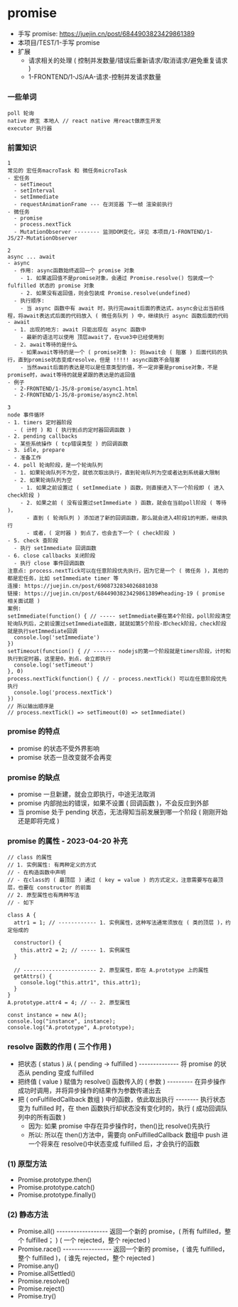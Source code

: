 # promise

- 手写 promise: https://juejin.cn/post/6844903823429861389
- 本项目/TEST/1-手写 promise
- 扩展
  - 请求相关的处理 ( 控制并发数量/错误后重新请求/取消请求/避免重复请求 )
  - 1-FRONTEND/1-JS/AA-请求-控制并发请求数量

### 一些单词

```
poll 轮询
native 原生 本地人 // react native 用react做原生开发
executor 执行器
```

### 前置知识

```
1
常见的 宏任务macroTask 和 微任务microTask
- 宏任务
  - setTimeout
  - setInterval
  - setImmediate
  - requestAnimationFrame --- 在浏览器 下一帧 渲染前执行
- 微任务
  - promise
  - process.nextTick
  - MutationObserver -------- 监测DOM变化，详见 本项目/1-FRONTEND/1-JS/27-MutationObserver

2
async ... await
- async
  - 作用: async函数始终返回一个 promise 对象
    - 1. 如果返回值不是promise对象，会通过 Promise.resolve() 包装成一个 fulfilled 状态的 promise 对象
    - 2. 如果没有返回值，则会包装成 Promise.resolve(undefined)
  - 执行顺序:
    - 当 async 函数中有 await 时，执行完await后面的表达式，async会让出当前线程，将await表达式后面的代码放入 ( 微任务队列 ) 中，继续执行 async 函数后面的代码
- await
  - 1. 出现的地方: await 只能出现在 async 函数中
    - 最新的语法可以使用 顶层await了，在vue3中已经使用到
  - 2. await等待的是什么
    - 如果await等待的是一个 ( promise对象 ): 则await会 ( 阻塞 ) 后面代码的执行，直到promise状态变成resolve，但是 !!!!! async函数不会阻塞
    - 当然await后面的表达是可以是任意类型的值，不一定非要是promise对象，不是promise时，await等待的就是紧跟的表达是的返回值
- 例子
  - 2-FRONTEND/1-JS/8-promise/async1.html
  - 2-FRONTEND/1-JS/8-promise/async2.html

3
node 事件循环
- 1. timers 定时器阶段
  - ( 计时 ) 和 ( 执行到点的定时器回调函数 )
- 2. pending callbacks
  - 某些系统操作 ( tcp错误类型 ) 的回调函数
- 3. idle, prepare
  - 准备工作
- 4. poll 轮询阶段，是一个轮询队列
  - 1. 如果轮询队列不为空，就依次取出执行，直到轮询队列为空或者达到系统最大限制
  - 2. 如果轮询队列为空
    - 1. 如果之前设置过 ( setImmediate ) 函数，则直接进入下一个阶段即 ( 进入check阶段 )
    - 2. 如果之前 ( 没有设置过setImmediate ) 函数，就会在当前poll阶段 ( 等待 )，
      - 直到 ( 轮询队列 ) 添加进了新的回调函数，那么就会进入4阶段1的判断，继续执行
      - 或者，( 定时器 ) 到点了，也会去下一个 ( check阶段 )
- 5. check 查阶段
  - 执行 setImmediate 回调函数
- 6. close callbacks 关闭阶段
  - 执行 close 事件回调函数
注意点: process.nextTick可以在任意阶段优先执行，因为它是一个 ( 微任务 )，其他的都是宏任务，比如 setImmediate timer 等
连接: https://juejin.cn/post/6908732834026881038
链接: https://juejin.cn/post/6844903823429861389#heading-19 ( promise 相关面试题 )
案例:
setImmediate(function() { // ----- setImmediate要在第4个阶段，poll阶段清空轮询队列后，之前设置过setImmediate函数，就就如第5个阶段-即check阶段，check阶段就是执行setImmediate回调
  console.log('setImmediate')
})
setTimeout(function() { // ------- nodejs的第一个阶段就是timers阶段，计时和执行到定时器，这里是0，到点，会立即执行
  console.log('setTimeout')
}, 0)
process.nextTick(function() { // - process.nextTick() 可以在任意阶段优先执行
  console.log('process.nextTick')
})
// 所以输出顺序是
// process.nextTick() => setTimeout(0) => setImmediate()
```

### promise 的特点

- promise 的状态不受外界影响
- promise 状态一旦改变就不会再变

### promise 的缺点

- promise 一旦新建，就会立即执行，中途无法取消
- promise 内部抛出的错误，如果不设置 ( 回调函数 )，不会反应到外部
- 当 promise 处于 pending 状态，无法得知当前发展到哪一个阶段 ( 刚刚开始还是即将完成 )

### promise 的属性 - 2023-04-20 补充

```
// class 的属性
// 1. 实例属性: 有两种定义的方式
// - 在构造函数中声明
// - 在class的 ( 最顶层 ) 通过 ( key = value ) 的方式定义，注意需要写在最顶层，也要在 constructor 的前面
// 2. 原型属性也有两种写法
// - 如下

class A {
  attr1 = 1; // ------------ 1. 实例属性，这种写法通常须放在 ( 类的顶层 )，约定俗成的

  constructor() {
    this.attr2 = 2; // ----- 1. 实例属性
  }

  // ----------------------- 2. 原型属性，即在 A.prototype 上的属性
  getAttrs() {
    console.log("this.attr1", this.attr1);
  }
}
A.prototype.attr4 = 4; // -- 2. 原型属性

const instance = new A();
console.log("instance", instance);
console.log("A.prototype", A.prototype);
```

### resolve 函数的作用 ( 三个作用 )

- 把状态 ( status ) 从 ( pending -> fulfilled ) -------------- 将 promise 的状态从 pending 变成 fulfilled
- 把终值 ( value ) 赋值为 resolve() 函数传入的 ( 参数 ) --------- 在异步操作成功时调用，并将异步操作的结果作为参数传递出去
- 把 ( onFulfilledCallback 数组 ) 中的函数，依此取出执行 -------- 执行状态变为 fulfilled 时，在 then 函数执行却状态没有变化时的，执行 ( 成功回调队列中的所有函数 )
  - 因为: 如果 promise 中存在异步操作时，then()比 resolve()先执行
  - 所以: 所以在 then()方法中，需要向 onFulfilledCallback 数组中 push 进一个将来在 resolve()中状态变成 fulfilled 后，才会执行的函数

### (1) 原型方法

- Promise.prototype.then()
- Promise.prototype.catch()
- Promise.prototype.finally()

### (2) 静态方法

- Promise.all() ------------------ 返回一个新的 promise，( 所有 fulfilled，整个 fulfilled； ) ( 一个 rejected，整个 rejected )
- Promise.race() ----------------- 返回一个新的 promise，( 谁先 fulfilled，整个 fulfilled )，( 谁先 rejected，整个 rejected )
- Promise.any()
- Promise.allSettled()
- Promise.resolve()
- Promise.reject()
- Promise.try()

